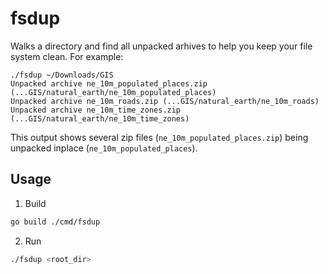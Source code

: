 # fsdup

Walks a directory and find all unpacked arhives to help you keep your file system clean. For example:

```
./fsdup ~/Downloads/GIS
Unpacked archive ne_10m_populated_places.zip (...GIS/natural_earth/ne_10m_populated_places)
Unpacked archive ne_10m_roads.zip (...GIS/natural_earth/ne_10m_roads)
Unpacked archive ne_10m_time_zones.zip (...GIS/natural_earth/ne_10m_time_zones)
```

This output shows several zip files (`ne_10m_populated_places.zip`) being unpacked inplace (`ne_10m_populated_places`).

## Usage

1. Build

```sh
go build ./cmd/fsdup
```

2. Run

```sh
./fsdup <root_dir>
```
